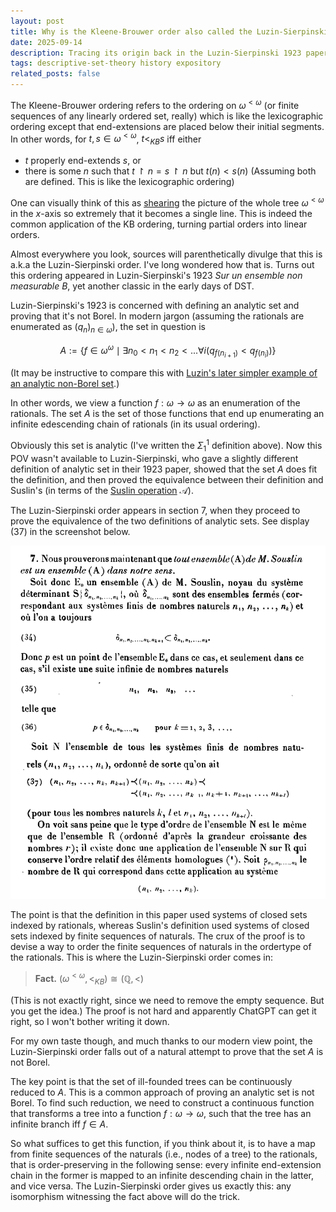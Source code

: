```yaml
---
layout: post
title: Why is the Kleene-Brouwer order also called the Luzin-Sierpinski order?
date: 2025-09-14
description: Tracing its origin back in the Luzin-Sierpinski 1923 paper
tags: descriptive-set-theory history expository
related_posts: false
---
```

The Kleene-Brouwer ordering refers to the ordering on $\omega^{<\omega}$ (or finite sequences of any linearly ordered set, really) which is like the lexicographic ordering except that end-extensions are placed below their initial segments. In other words, for $t,s\in\omega^{<\omega}$, $t<_{KB}s$ iff either
- $t$ properly end-extends $s$, or
- there is some $n$ such that $t\upharpoonright n = s\upharpoonright n$ but $t(n)<s(n)$ (Assuming both are defined. This is like the lexicographic ordering)

One can visually think of this as [shearing](https://textbooks.math.gatech.edu/ila/matrix-transformations.html#matrix-trans-shear) the picture of the whole tree $\omega^{<\omega}$ in the $x$-axis so extremely that it becomes a single line. This is indeed the common application of the KB ordering, turning partial orders into linear orders.

Almost everywhere you look, sources will parenthetically divulge that this is a.k.a the Luzin-Sierpinski order. I've long wondered how that is. Turns out this ordering appeared in Luzin-Sierpinski's 1923 *Sur un ensemble non measurable B*, yet another classic in the early days of DST.

Luzin-Sierpinski's 1923 is concerned with defining an analytic set and proving that it's not Borel. In modern jargon (assuming the rationals are enumerated as $(q_n)_{n\in\omega}$), the set in question is

$$
A:= \{f\in\omega^\omega \mid \exists n_0<n_1<n_2<... \forall i (q_{f(n_{i+1})} < q_{f(n_i)})\}
$$

(It may be instructive to compare this with [Luzin's later simpler example of an analytic non-Borel set](/notes/Nov_22_2022_Sigma11_normal_form_norms_prewellorderings.pdf).)

In other words, we view a function $f:\omega\to\omega$ as an enumeration of the rationals. The set $A$ is the set of those functions that end up enumerating an infinite edescending chain of rationals (in its usual ordering).

Obviously this set is analytic (I've written the $\Sigma^1_1$ definition above). Now this POV wasn't available to Luzin-Sierpinski, who gave a slightly different definition of analytic set in their 1923 paper, showed that the set $A$ does fit the definition, and then proved the equivalence between their definition and Suslin's (in terms of the [Suslin operation](https://en.wikipedia.org/wiki/Suslin_operation) $\mathcal{A}$).

The Luzin-Sierpinski order appears in section 7, when they proceed to prove the equivalence of the two definitions of analytic sets. See display (37) in the screenshot below.

![image1](/assets/img/CleanShot%202025-09-15%20at%2000.12.15@2x.png)

The point is that the definition in this paper used systems of closed sets indexed by rationals, whereas Suslin's definition used systems of closed sets indexed by finite sequences of naturals. The crux of the proof is to devise a way to order the finite sequences of naturals in the ordertype of the rationals. This is where the Luzin-Sierpinski order comes in:

> **Fact.** $(\omega^{<\omega}, <_{KB})\cong (\mathbb{Q}, <)$

(This is not exactly right, since we need to remove the empty sequence. But you get the idea.) The proof is not hard and apparently ChatGPT can get it right, so I won't bother writing it down.

For my own taste though, and much thanks to our modern view point, the Luzin-Sierpinski order falls out of a natural attempt to prove that the set $A$ is not Borel. 

The key point is that the set of ill-founded trees can be continuously reduced to $A$. This is a common approach of proving an analytic set is not Borel. To find such reduction, we need to construct a continuous function that transforms a tree into a function $f:\omega\to\omega$, such that the tree has an infinite branch iff $f\in A$. 

So what suffices to get this function, if you think about it, is to have a map from finite sequences of the naturals (i.e., nodes of a tree) to the rationals, that is order-preserving in the following sense: every infinite end-extension chain in the former is mapped to an infinite descending chain in the latter, and vice versa. The Luzin-Sierpinski order gives us exactly this: any isomorphism witnessing the fact above will do the trick. 
